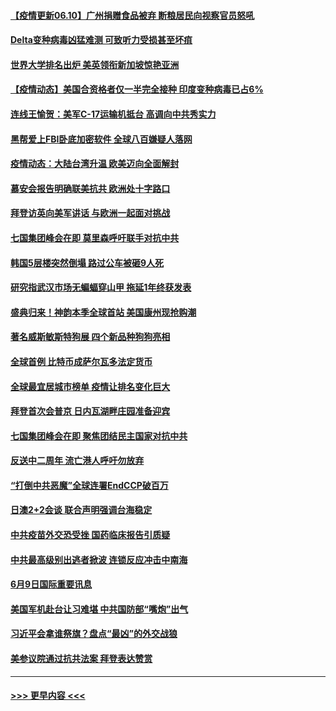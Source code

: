 #### [【疫情更新06.10】广州捐赠食品被弃 断粮居民向视察官员怒吼](../pages/prog202/a103133785.md?t=06101201) 
#### [Delta变种病毒凶猛难测 可致听力受损甚至坏疽](../pages/prog202/a103138690.md?t=06101201) 
#### [世界大学排名出炉 美英领衔新加坡惊艳亚洲](../pages/prog202/a103139132.md?t=06101201) 
#### [【疫情动态】美国合资格者仅一半完全接种 印度变种病毒已占6%](../pages/prog202/a103139122.md?t=06101201) 
#### [连线王愉贺：美军C-17运输机抵台 高调向中共秀实力](../pages/prog202/a103138148.md?t=06101201) 
#### [黑帮爱上FBI卧底加密软件 全球八百嫌疑人落网](../pages/prog202/a103138066.md?t=06101201) 
#### [疫情动态：大陆台湾升温 欧美迈向全面解封](../pages/prog202/a103139093.md?t=06101201) 
#### [慕安会报告明确联美抗共 欧洲处十字路口](../pages/prog202/a103139080.md?t=06101201) 
#### [拜登访英向美军讲话 与欧洲一起面对挑战](../pages/prog202/a103139078.md?t=06101201) 
#### [七国集团峰会在即 莫里森呼吁联手对抗中共](../pages/prog202/a103139068.md?t=06101201) 
#### [韩国5层楼突然倒塌 路过公车被砸9人死](../pages/prog202/a103139054.md?t=06101201) 
#### [研究指武汉市场无蝙蝠穿山甲 拖延1年终获发表](../pages/prog202/a103138980.md?t=06101201) 
#### [盛典归来！神韵本季全球首站 美国康州现抢购潮](../pages/prog202/a103139040.md?t=06101201) 
#### [著名威斯敏斯特狗展 四个新品种狗狗亮相](../pages/prog202/a103139022.md?t=06101201) 
#### [全球首例 比特币成萨尔瓦多法定货币](../pages/prog202/a103139011.md?t=06101201) 
#### [全球最宜居城市榜单 疫情让排名变化巨大](../pages/prog202/a103139015.md?t=06101201) 
#### [拜登首次会普京 日内瓦湖畔庄园准备迎宾](../pages/prog202/a103138890.md?t=06101201) 
#### [七国集团峰会在即 聚焦团结民主国家对抗中共](../pages/prog202/a103138870.md?t=06101201) 
#### [反送中二周年 流亡港人呼吁勿放弃](../pages/prog202/a103138845.md?t=06101201) 
#### [“打倒中共恶魔”全球连署EndCCP破百万](../pages/prog202/a103138769.md?t=06101201) 
#### [日澳2+2会谈 联合声明强调台海稳定](../pages/prog202/a103138779.md?t=06101201) 
#### [中共疫苗外交恐受挫 国药临床报告引质疑](../pages/prog202/a103138538.md?t=06101201) 
#### [中共最高级别出逃者掀波 连锁反应冲击中南海](../pages/prog202/a103138549.md?t=06101201) 
#### [6月9日国际重要讯息](../pages/prog202/a103138535.md?t=06101201) 
#### [美国军机赴台让习难堪 中共国防部“嘴炮”出气](../pages/prog202/a103138513.md?t=06101201) 
#### [习近平会拿谁祭旗？盘点“最凶”的外交战狼](../pages/prog202/a103138508.md?t=06101201) 
#### [美参议院通过抗共法案 拜登表达赞赏](../pages/prog202/a103138447.md?t=06101201) 

----
#### [ >>> 更早内容 <<< ](../indexes/prog202-earlier.md)
